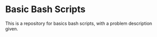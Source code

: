 # Basic Bash Scripts
 This is a repository for basics bash scripts, with a problem description given.
